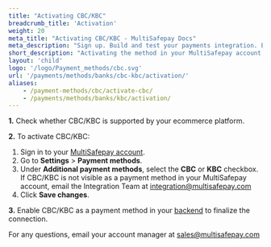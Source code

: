 ```yaml
---
title: "Activating CBC/KBC"
breadcrumb_title: 'Activation'
weight: 20
meta_title: "Activating CBC/KBC - MultiSafepay Docs"
meta_description: "Sign up. Build and test your payments integration. Explore our products and services. Use our API reference, SDKs, and wrappers. Get support."
short_description: "Activating the method in your MultiSafepay account and backend"
layout: 'child'
logo: '/logo/Payment_methods/cbc.svg'
url: '/payments/methods/banks/cbc-kbc/activation/'
aliases: 
    - /payment-methods/cbc/activate-cbc/
    - /payments/methods/banks/kbc/activation/
---
```


**1.** Check whether CBC/KBC is supported by your ecommerce platform.

**2.** To activate CBC/KBC:

1. Sign in to your [MultiSafepay account](https://merchant.multisafepay.com).
2. Go to **Settings** > **Payment methods**.
3. Under **Additional payment methods**, select the **CBC** or **KBC** checkbox.  
    If CBC/KBC is not visible as a payment method in your MultiSafepay account, email the Integration Team at <integration@multisafepay.com>
3. Click **Save changes**.  

**3.** Enable CBC/KBC as a payment method in your [backend](/getting-started/glossary/#backend) to finalize the connection.

For any questions, email your account manager at <sales@multisafepay.com>



